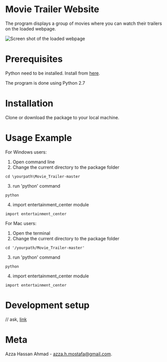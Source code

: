 # Movie Trailer Website
The program displays a group of movies where you can watch their trailers on the loaded webpage.

![Screen shot of the loaded webpage](Movie-Trailer/movie-trailer-screen-shot.png)

# Prerequisites
Python need to be installed. Install from [here](https://www.python.org/downloads/).

The program is done using Python 2.7

# Installation
Clone or download the package to your local machine.

# Usage Example
For Windows users:
1. Open command line
2. Change the current directory to the package folder
```
cd \yourpath\Movie_Trailer-master
```
3. run 'python' command
```
python
```
4. import entertainment_center module
```
import entertainment_center
```

For Mac users:
1. Open the terminal
2. Change the current directory to the package folder
```
cd '/yourpath/Movie_Trailer-master'
```
3. run 'python' command
```
python
```
4. import entertainment_center module
```
import entertainment_center
```

# Development setup
// ask, [link](https://dbader.org/blog/write-a-great-readme-for-your-github-project)
# Meta
Azza Hassan Ahmad - [azza.h.mostafa@gmail.com](azza.h.mostafa@gmail.com).
